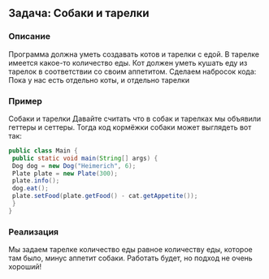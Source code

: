 ## Задача: Собаки и тарелки

### Описание
Программа 
должна уметь создавать котов и 
тарелки с едой. В тарелке имеется 
какое-то количество еды. Кот должен 
уметь кушать еду из тарелок в 
соответствии со своим аппетитом.
Сделаем набросок кода:
Пока у нас есть отдельно коты, и 
отдельно тарелки

### Пример
Собаки и тарелки
Давайте считать что в cобак и тарелках мы объявили геттеры и сеттеры.
Тогда код кормёжки собаки может выглядеть вот так:

```java
public class Main {
 public static void main(String[] args) {
 Dog dog = new Dog("Heimerich", 6);
 Plate plate = new Plate(300);
 plate.info();
 dog.eat();
 plate.setFood(plate.getFood() - cat.getAppetite());
 }
}
```
### Реализация
Мы задаем тарелке количество еды равное количеству еды, которое там было, 
минус аппетит собаки. Работать будет, но подход не очень хороший!
